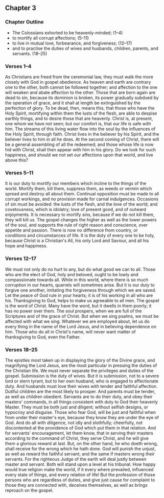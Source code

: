 ## Chapter 3

### Chapter Outline

- The Colossians exhorted to be heavenly-minded; (1–4)
- to mortify all corrupt affections; (5–11)
- to live in mutual love, forbearance, and forgiveness; (12–17)
- and to practise the duties of wives and husbands, children, parents, and servants. (18–25)

### Verses 1–4

As Christians are freed from the ceremonial law, they must walk the more closely with God in gospel obedience. As heaven and earth are contrary one to the other, both cannot be followed together; and affection to the one will weaken and abate affection to the other. Those that are born again are dead to sin, because its dominion is broken, its power gradually subdued by the operation of grace, and it shall at length be extinguished by the perfection of glory. To be dead, then, means this, that those who have the Holy Spirit, mortifying within them the lusts of the flesh, are able to despise earthly things, and to desire those that are heavenly. Christ is, at present, one whom we have not seen; but our comfort is, that our life is safe with him. The streams of this living water flow into the soul by the influences of the Holy Spirit, through faith. Christ lives in the believer by his Spirit, and the believer lives to him in all he does. At the second coming of Christ, there will be a general assembling of all the redeemed; and those whose life is now hid with Christ, shall then appear with him in his glory. Do we look for such happiness, and should we not set our affections upon that world, and live above this?

### Verses 5–11

It is our duty to mortify our members which incline to the things of the world. Mortify them, kill them, suppress them, as weeds or vermin which spread and destroy all about them. Continual opposition must be made to all corrupt workings, and no provision made for carnal indulgences. Occasions of sin must be avoided: the lusts of the flesh, and the love of the world; and covetousness, which is idolatry; love of present good, and of outward enjoyments. It is necessary to mortify sins, because if we do not kill them, they will kill us. The gospel changes the higher as well as the lower powers of the soul, and supports the rule of right reason and conscience, over appetite and passion. There is now no difference from country, or conditions and circumstances of life. It is the duty of every one to be holy, because Christ is a Christian's All, his only Lord and Saviour, and all his hope and happiness.

### Verses 12–17

We must not only do no hurt to any, but do what good we can to all. Those who are the elect of God, holy and beloved, ought to be lowly and compassionate towards all. While in this world, where there is so much corruption in our hearts, quarrels will sometimes arise. But it is our duty to forgive one another, imitating the forgiveness through which we are saved. Let the peace of God rule in your hearts; it is of his working in all who are his. Thanksgiving to God, helps to make us agreeable to all men. The gospel is the word of Christ. Many have the word, but it dwells in them poorly; it has no power over them. The soul prospers, when we are full of the Scriptures and of the grace of Christ. But when we sing psalms, we must be affected with what we sing. Whatever we are employed about, let us do every thing in the name of the Lord Jesus, and in believing dependence on him. Those who do all in Christ's name, will never want matter of thanksgiving to God, even the Father.

### Verses 18–25

The epistles most taken up in displaying the glory of the Divine grace, and magnifying the Lord Jesus, are the most particular in pressing the duties of the Christian life. We must never separate the privileges and duties of the gospel. Submission is the duty of wives. But it is submission, not to a severe lord or stern tyrant, but to her own husband, who is engaged to affectionate duty. And husbands must love their wives with tender and faithful affection. Dutiful children are the most likely to prosper. And parents must be tender, as well as children obedient. Servants are to do their duty, and obey their masters' commands, in all things consistent with duty to God their heavenly Master. They must be both just and diligent; without selfish designs, or hypocrisy and disguise. Those who fear God, will be just and faithful when from under their master's eye, because they know they are under the eye of God. And do all with diligence, not idly and slothfully; cheerfully, not discontented at the providence of God which put them in that relation. And for servants' encouragement, let them know, that in serving their masters according to the command of Christ, they serve Christ, and he will give them a glorious reward at last. But, on the other hand, he who doeth wrong, shall receive for the wrong which he hath done. God will punish the unjust, as well as reward the faithful servant; and the same if masters wrong their servants. For the righteous Judge of the earth will deal justly between master and servant. Both will stand upon a level at his tribunal. How happy would true religion make the world, if it every where prevailed, influenced every state of things, and every relation of life! But the profession of those persons who are regardless of duties, and give just cause for complaint to those they are connected with, deceives themselves, as well as brings reproach on the gospel.

